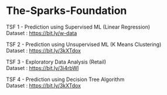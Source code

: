 # The-Sparks-Foundation

TSF 1 - Prediction using Supervised ML (Linear Regression)                                                                                                                            
Dataset : https://bit.ly/w-data

TSF 2 - Prediction using Unsupervised ML (K Means Clustering)                                                                                                                        
Dataset : https://bit.ly/3kXTdox

TSF 3 - Exploratory Data Analysis (Retail)                                                                                                                                                  
Dataset : https://bit.ly/3i4rbWl

TSF 4 - Prediction using Decision Tree Algorithm                                                                                                                                    
Dataset : https://bit.ly/3kXTdox

